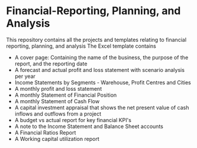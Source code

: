 # Financial-Reporting, Planning, and Analysis
This repository contains all the projects and templates relating to financial reporting, planning, and analysis
The Excel template contains
- A cover page: Containing the name of the business, the purpose of the report, and the reporting date
- A forecast and actual profit and loss statement with scenario analysis per year
- Income Statements by Segments - Warehouse, Profit Centres and Cities
- A monthly profit and loss statement
- A monthly Statement of Financial Position
- A monthly Statement of Cash Flow 
- A capital investment appraisal that shows the net present value of cash inflows and outflows from a project
- A budget vs actual report for key financial KPI's
- A note to the Income Statement and Balance Sheet accounts
- A Financial Ratios Report
- A Working capital utilization report
